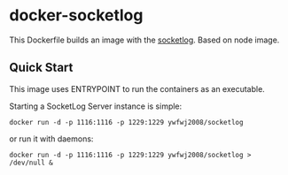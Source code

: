 # docker-socketlog
This Dockerfile builds an image with the [socketlog](https://github.com/luofei614/SocketLog). Based on node image.

Quick Start
-----------

This image uses ENTRYPOINT to run the containers as an executable.

Starting a SocketLog Server instance is simple:

    docker run -d -p 1116:1116 -p 1229:1229 ywfwj2008/socketlog


or run it with daemons:

    docker run -d -p 1116:1116 -p 1229:1229 ywfwj2008/socketlog > /dev/null &